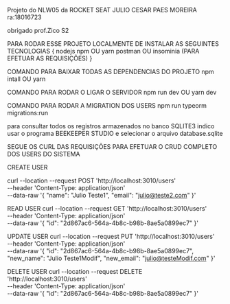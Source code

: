 Projeto do NLW05 da ROCKET SEAT
JULIO CESAR PAES MOREIRA ra:18016723

obrigado prof.Zico S2

PARA RODAR ESSE PROJETO LOCALMENTE DE INSTALAR AS SEGUINTES TECNOLOGIAS
{
    nodejs
    npm OU yarn
    postman OU insominia (PARA EFETUAR AS REQUISIÇÕES)
}

COMANDO PARA BAIXAR TODAS AS DEPENDENCIAS DO PROJETO
npm intall OU yarn

COMANDO PARA RODAR O LIGAR O SERVIDOR
npm run dev OU yarn dev

COMANDO PARA RODAR A MIGRATION DOS USERS
npm run typeorm migrations:run

para consultar todos os registros armazenados no banco SQLITE3 indico usar o programa BEEKEEPER STUDIO e selecionar o arquivo database.sqlite


SEGUE OS CURL DAS REQUISIÇÕES PARA EFETUAR O CRUD COMPLETO DOS USERS DO SISTEMA

CREATE USER

curl --location --request POST 'http://localhost:3010/users' \
--header 'Content-Type: application/json' \
--data-raw '{
    "name": "Julio Teste1",
    "email": "julio@teste2.com"
}'

READ USER
curl --location --request GET 'http://localhost:3010/users' \
--header 'Content-Type: application/json' \
--data-raw '{
    "id": "2d867ac6-564a-4b8c-b98b-8ae5a0899ec7"
}'

UPDATE USER
curl --location --request PUT 'http://localhost:3010/users' \
--header 'Content-Type: application/json' \
--data-raw '{
    "id": "2d867ac6-564a-4b8c-b98b-8ae5a0899ec7",
    "new_name": "Julio Teste1Modif",
    "new_email": "julio@testeModif.com"
}'

DELETE USER
curl --location --request DELETE 'http://localhost:3010/users' \
--header 'Content-Type: application/json' \
--data-raw '{
    "id": "2d867ac6-564a-4b8c-b98b-8ae5a0899ec7"
}'